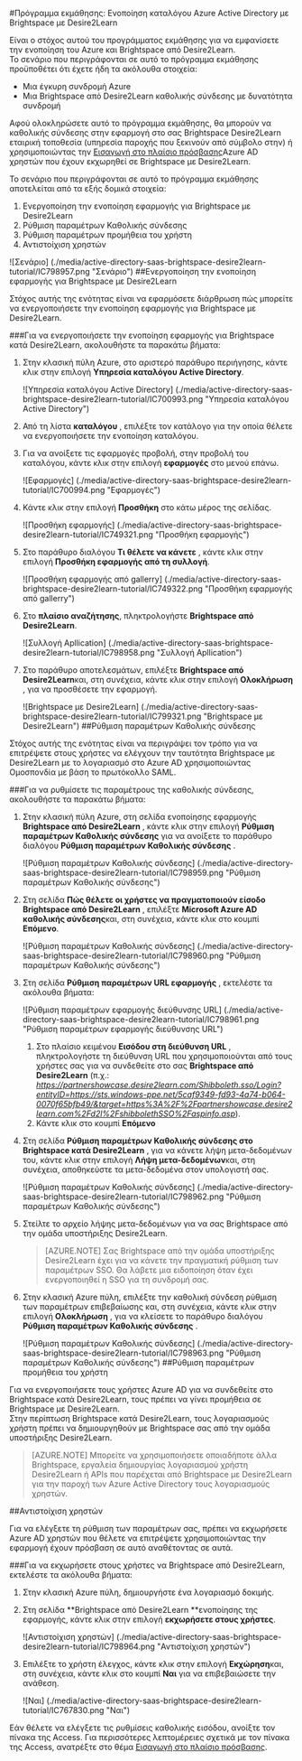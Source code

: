 <properties 
    pageTitle="Πρόγραμμα εκμάθησης: Ενοποίηση καταλόγου Azure Active Directory με Brightspace με Desire2Learn | Microsoft Azure" 
    description="Μάθετε πώς μπορείτε να χρησιμοποιήσετε Brightspace με Desire2Learn με Azure Active Directory για την ενεργοποίηση της καθολικής σύνδεσης, αυτοματοποιημένη προμήθεια και άλλα!" 
    services="active-directory" 
    authors="jeevansd"  
    documentationCenter="na" 
    manager="femila"/>
<tags 
    ms.service="active-directory" 
    ms.devlang="na" 
    ms.topic="article" 
    ms.tgt_pltfrm="na" 
    ms.workload="identity" 
    ms.date="09/29/2016" 
    ms.author="jeedes" />

#<a name="tutorial-azure-active-directory-integration-with-brightspace-by-desire2learn"></a>Πρόγραμμα εκμάθησης: Ενοποίηση καταλόγου Azure Active Directory με Brightspace με Desire2Learn

Είναι ο στόχος αυτού του προγράμματος εκμάθησης για να εμφανίσετε την ενοποίηση του Azure και Brightspace από Desire2Learn.  
Το σενάριο που περιγράφονται σε αυτό το πρόγραμμα εκμάθησης προϋποθέτει ότι έχετε ήδη τα ακόλουθα στοιχεία:

-   Μια έγκυρη συνδρομή Azure
-   Μια Brightspace από Desire2Learn καθολικής σύνδεσης με δυνατότητα συνδρομή

Αφού ολοκληρώσετε αυτό το πρόγραμμα εκμάθησης, θα μπορούν να καθολικής σύνδεσης στην εφαρμογή στο σας Brightspace Desire2Learn εταιρική τοποθεσία (υπηρεσία παροχής που ξεκινούν από σύμβολο στην) ή χρησιμοποιώντας την [Εισαγωγή στο πλαίσιο πρόσβασης](active-directory-saas-access-panel-introduction.md)Azure AD χρηστών που έχουν εκχωρηθεί σε Brightspace με Desire2Learn.

Το σενάριο που περιγράφονται σε αυτό το πρόγραμμα εκμάθησης αποτελείται από τα εξής δομικά στοιχεία:

1.  Ενεργοποίηση την ενοποίηση εφαρμογής για Brightspace με Desire2Learn
2.  Ρύθμιση παραμέτρων Καθολικής σύνδεσης
3.  Ρύθμιση παραμέτρων προμήθεια του χρήστη
4.  Αντιστοίχιση χρηστών

![Σενάριο] (./media/active-directory-saas-brightspace-desire2learn-tutorial/IC798957.png "Σενάριο")
##<a name="enabling-the-application-integration-for-brightspace-by-desire2learn"></a>Ενεργοποίηση την ενοποίηση εφαρμογής για Brightspace με Desire2Learn

Στόχος αυτής της ενότητας είναι να εφαρμόσετε διάρθρωση πώς μπορείτε να ενεργοποιήσετε την ενοποίηση εφαρμογής για Brightspace με Desire2Learn.

###<a name="to-enable-the-application-integration-for-brightspace-by-desire2learn-perform-the-following-steps"></a>Για να ενεργοποιήσετε την ενοποίηση εφαρμογής για Brightspace κατά Desire2Learn, ακολουθήστε τα παρακάτω βήματα:

1.  Στην κλασική πύλη Azure, στο αριστερό παράθυρο περιήγησης, κάντε κλικ στην επιλογή **Υπηρεσία καταλόγου Active Directory**.

    ![Υπηρεσία καταλόγου Active Directory] (./media/active-directory-saas-brightspace-desire2learn-tutorial/IC700993.png "Υπηρεσία καταλόγου Active Directory")

2.  Από τη λίστα **καταλόγου** , επιλέξτε τον κατάλογο για την οποία θέλετε να ενεργοποιήσετε την ενοποίηση καταλόγου.

3.  Για να ανοίξετε τις εφαρμογές προβολή, στην προβολή του καταλόγου, κάντε κλικ στην επιλογή **εφαρμογές** στο μενού επάνω.

    ![Εφαρμογές] (./media/active-directory-saas-brightspace-desire2learn-tutorial/IC700994.png "Εφαρμογές")

4.  Κάντε κλικ στην επιλογή **Προσθήκη** στο κάτω μέρος της σελίδας.

    ![Προσθήκη εφαρμογής] (./media/active-directory-saas-brightspace-desire2learn-tutorial/IC749321.png "Προσθήκη εφαρμογής")

5.  Στο παράθυρο διαλόγου **Τι θέλετε να κάνετε** , κάντε κλικ στην επιλογή **Προσθήκη εφαρμογής από τη συλλογή**.

    ![Προσθήκη εφαρμογής από gallerry] (./media/active-directory-saas-brightspace-desire2learn-tutorial/IC749322.png "Προσθήκη εφαρμογής από gallerry")

6.  Στο **πλαίσιο αναζήτησης**, πληκτρολογήστε **Brightspace από Desire2Learn**.

    ![Συλλογή Apllication] (./media/active-directory-saas-brightspace-desire2learn-tutorial/IC798958.png "Συλλογή Apllication")

7.  Στο παράθυρο αποτελεσμάτων, επιλέξτε **Brightspace από Desire2Learn**και, στη συνέχεια, κάντε κλικ στην επιλογή **Ολοκλήρωση** , για να προσθέσετε την εφαρμογή.

    ![Brightspace με Desire2Learn] (./media/active-directory-saas-brightspace-desire2learn-tutorial/IC799321.png "Brightspace με Desire2Learn")
##<a name="configuring-single-sign-on"></a>Ρύθμιση παραμέτρων Καθολικής σύνδεσης

Στόχος αυτής της ενότητας είναι να περιγράψει τον τρόπο για να επιτρέψετε στους χρήστες να ελέγχουν την ταυτότητα Brightspace με Desire2Learn με το λογαριασμό στο Azure AD χρησιμοποιώντας Ομοσπονδία με βάση το πρωτόκολλο SAML.

###<a name="to-configure-single-sign-on-perform-the-following-steps"></a>Για να ρυθμίσετε τις παραμέτρους της καθολικής σύνδεσης, ακολουθήστε τα παρακάτω βήματα:

1.  Στην κλασική πύλη Azure, στη σελίδα ενοποίησης εφαρμογής **Brightspace από Desire2Learn** , κάντε κλικ στην επιλογή **Ρύθμιση παραμέτρων Καθολικής σύνδεσης** για να ανοίξετε το παράθυρο διαλόγου **Ρύθμιση παραμέτρων Καθολικής σύνδεσης** .

    ![Ρύθμιση παραμέτρων Καθολικής σύνδεσης] (./media/active-directory-saas-brightspace-desire2learn-tutorial/IC798959.png "Ρύθμιση παραμέτρων Καθολικής σύνδεσης")

2.  Στη σελίδα **Πώς θέλετε οι χρήστες να πραγματοποιούν είσοδο Brightspace από Desire2Learn** , επιλέξτε **Microsoft Azure AD καθολικής σύνδεσης**και, στη συνέχεια, κάντε κλικ στο κουμπί **Επόμενο**.

    ![Ρύθμιση παραμέτρων Καθολικής σύνδεσης] (./media/active-directory-saas-brightspace-desire2learn-tutorial/IC798960.png "Ρύθμιση παραμέτρων Καθολικής σύνδεσης")

3.  Στη σελίδα **Ρύθμιση παραμέτρων URL εφαρμογής** , εκτελέστε τα ακόλουθα βήματα:

    ![Ρύθμιση παραμέτρων εφαρμογής διεύθυνσης URL] (./media/active-directory-saas-brightspace-desire2learn-tutorial/IC798961.png "Ρύθμιση παραμέτρων εφαρμογής διεύθυνσης URL")

    1.  Στο πλαίσιο κειμένου **Εισόδου στη διεύθυνση URL** , πληκτρολογήστε τη διεύθυνση URL που χρησιμοποιούνται από τους χρήστες σας για να συνδεθείτε στο σας **Brightspace από Desire2Learn** (π.χ.: *https://partnershowcase.desire2learn.com/Shibboleth.sso/Login?entityID=https://sts.windows-ppe.net/5caf9349-fd93-4a74-b064-0070f65bfb49/&target=https%3A%2F%2Fpartnershowcase.desire2learn.com%2Fd2l%2FshibbolethSSO%2Faspinfo.asp*).
    2.  Κάντε κλικ στο κουμπί **Επόμενο**

4.  Στη σελίδα **Ρύθμιση παραμέτρων Καθολικής σύνδεσης στο Brightspace κατά Desire2Learn** , για να κάνετε λήψη μετα-δεδομένων του, κάντε κλικ στην επιλογή **Λήψη μετα-δεδομένων**και, στη συνέχεια, αποθηκεύστε τα μετα-δεδομένα στον υπολογιστή σας.

    ![Ρύθμιση παραμέτρων Καθολικής σύνδεσης] (./media/active-directory-saas-brightspace-desire2learn-tutorial/IC798962.png "Ρύθμιση παραμέτρων Καθολικής σύνδεσης")

5.  Στείλτε το αρχείο λήψης μετα-δεδομένων για να σας Brightspace από την ομάδα υποστήριξης Desire2Learn.

    >[AZURE.NOTE] Σας Brightspace από την ομάδα υποστήριξης Desire2Learn έχει για να κάνετε την πραγματική ρύθμιση των παραμέτρων SSO.
Θα λάβετε μια ειδοποίηση όταν έχει ενεργοποιηθεί η SSO για τη συνδρομή σας.

6.  Στην κλασική Azure πύλη, επιλέξτε την καθολική σύνδεση ρύθμιση των παραμέτρων επιβεβαίωσης και, στη συνέχεια, κάντε κλικ στην επιλογή **Ολοκλήρωση** , για να κλείσετε το παράθυρο διαλόγου **Ρύθμιση παραμέτρων Καθολικής σύνδεσης** .

    ![Ρύθμιση παραμέτρων Καθολικής σύνδεσης] (./media/active-directory-saas-brightspace-desire2learn-tutorial/IC798963.png "Ρύθμιση παραμέτρων Καθολικής σύνδεσης")
##<a name="configuring-user-provisioning"></a>Ρύθμιση παραμέτρων προμήθεια του χρήστη

Για να ενεργοποιήσετε τους χρήστες Azure AD για να συνδεθείτε στο Brightspace κατά Desire2Learn, τους πρέπει να γίνει προμήθεια σε Brightspace με Desire2Learn.  
Στην περίπτωση Brightspace κατά Desire2Learn, τους λογαριασμούς χρήστη πρέπει να δημιουργηθούν με Brightspace σας από την ομάδα υποστήριξης Desire2Learn.

>[AZURE.NOTE] Μπορείτε να χρησιμοποιήσετε οποιαδήποτε άλλα Brightspace, εργαλεία δημιουργίας λογαριασμού χρήστη Desire2Learn ή APIs που παρέχεται από Brightspace με Desire2Learn για την παροχή των Azure Active Directory τους λογαριασμούς χρηστών.

##<a name="assigning-users"></a>Αντιστοίχιση χρηστών

Για να ελέγξετε τη ρύθμιση των παραμέτρων σας, πρέπει να εκχωρήσετε Azure AD χρηστών που θέλετε να επιτρέψετε χρησιμοποιώντας την εφαρμογή έχουν πρόσβαση σε αυτό αναθέτοντας σε αυτά.

###<a name="to-assign-users-to-brightspace-by-desire2learn-perform-the-following-steps"></a>Για να εκχωρήσετε στους χρήστες να Brightspace από Desire2Learn, εκτελέστε τα ακόλουθα βήματα:

1.  Στην κλασική Azure πύλη, δημιουργήστε ένα λογαριασμό δοκιμής.

2.  Στη σελίδα **Brightspace από Desire2Learn **ενοποίησης της εφαρμογής, κάντε κλικ στην επιλογή **εκχωρήσετε στους χρήστες**.

    ![Αντιστοίχιση χρηστών] (./media/active-directory-saas-brightspace-desire2learn-tutorial/IC798964.png "Αντιστοίχιση χρηστών")

3.  Επιλέξτε το χρήστη έλεγχος, κάντε κλικ στην επιλογή **Εκχώρηση**και, στη συνέχεια, κάντε κλικ στο κουμπί **Ναι** για να επιβεβαιώσετε την ανάθεση.

    ![Ναι] (./media/active-directory-saas-brightspace-desire2learn-tutorial/IC767830.png "Ναι")

Εάν θέλετε να ελέγξετε τις ρυθμίσεις καθολικής εισόδου, ανοίξτε τον πίνακα της Access. Για περισσότερες λεπτομέρειες σχετικά με τον πίνακα της Access, ανατρέξτε στο θέμα [Εισαγωγή στο πλαίσιο πρόσβασης](active-directory-saas-access-panel-introduction.md).
